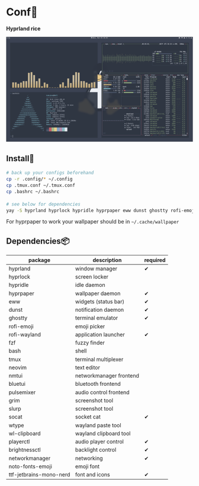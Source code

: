 # Conf🍚

**Hyprland rice**

![tux](./.github/img/tux.png)

## Install🤢

```bash
# back up your configs beforehand
cp -r .config/* ~/.config
cp .tmux.conf ~/.tmux.conf
cp .bashrc ~/.bashrc

# see below for dependencies
yay -S hyprland hyprlock hypridle hyprpaper eww dunst ghostty rofi-emoji rofi-wayland bash tmux nmtui neovim bluetui pulsemixer socat wtype playerctl grim wl-clipboard brightnessctl networkmanager wayland-pipewire-idle-inhibit noto-fonts-emoji tf-jetbrains-mono-nerd
```

For hyprpaper to work your wallpaper should be in `~/.cache/wallpaper`

## Dependencies📦

| package                 | description             | required |
| ----------------------- | ----------------------- | -------- |
| hyprland                | window manager          | ✔        |
| hyprlock                | screen locker           |          |
| hypridle                | idle daemon             |          |
| hyprpaper               | wallpaper daemon        | ✔        |
| eww                     | widgets (status bar)    | ✔        |
| dunst                   | notification daemon     | ✔        |
| ghostty                 | terminal emulator       | ✔        |
| rofi-emoji              | emoji picker            |          |
| rofi-wayland            | application launcher    | ✔        |
| fzf                     | fuzzy finder            |          |
| bash                    | shell                   |          |
| tmux                    | terminal multiplexer    |          |
| neovim                  | text editor             |          |
| nmtui                   | networkmanager frontend |          |
| bluetui                 | bluetooth frontend      |          |
| pulsemixer              | audio control frontend  |          |
| grim                    | screenshot tool         |          |
| slurp                   | screenshot tool         |          |
| socat                   | socket cat              | ✔        |
| wtype                   | wayland paste tool      |          |
| wl-clipboard            | wayland clipboard tool  |          |
| playerctl               | audio player control    | ✔        |
| brightnessctl           | backlight control       | ✔        |
| networkmanager          | networking              | ✔        |
| noto-fonts-emoji        | emoji font              |          |
| ttf-jetbrains-mono-nerd | font and icons          | ✔        |
